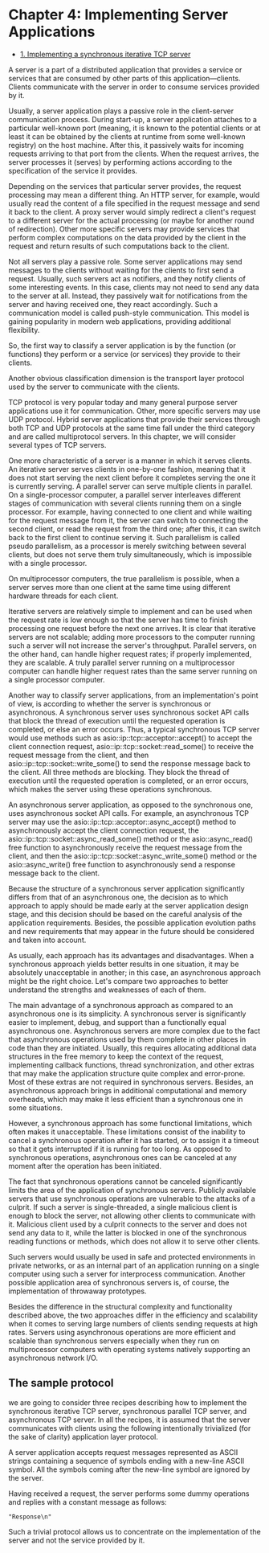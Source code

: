 # Chapter 4: Implementing Server Applications

- [1. Implementing a synchronous iterative TCP server](recipe_01/README.md)

A server is a part of a distributed application that provides a service or services that are consumed by other parts of this application—clients. Clients communicate with the server in order to consume services provided by it.

Usually, a server application plays a passive role in the client-server communication process. During start-up, a server application attaches to a particular well-known port (meaning, it is known to the potential clients or at least it can be obtained by the clients at runtime from some well-known registry) on the host machine. After this, it passively waits for incoming requests arriving to that port from the clients. When the request arrives, the server processes it (serves) by performing actions according to the specification of the service it provides.

Depending on the services that particular server provides, the request processing may mean a different thing. An HTTP server, for example, would usually read the content of a file specified in the request message and send it back to the client. A proxy server would simply redirect a client's request to a different server for the actual processing (or maybe for another round of redirection). Other more specific servers may provide services that perform complex computations on the data provided by the client in the request and return results of such computations back to the client.

Not all servers play a passive role. Some server applications may send messages to the clients without waiting for the clients to first send a request. Usually, such servers act as notifiers, and they notify clients of some interesting events. In this case, clients may not need to send any data to the server at all. Instead, they passively wait for notifications from the server and having received one, they react accordingly. Such a communication model is called push-style communication. This model is gaining popularity in modern web applications, providing additional flexibility.

So, the first way to classify a server application is by the function (or functions) they perform or a service (or services) they provide to their clients.

Another obvious classification dimension is the transport layer protocol used by the server to communicate with the clients.

TCP protocol is very popular today and many general purpose server applications use it for communication. Other, more specific servers may use UDP protocol. Hybrid server applications that provide their services through both TCP and UDP protocols at the same time fall under the third category and are called multiprotocol servers. In this chapter, we will consider several types of TCP servers.

One more characteristic of a server is a manner in which it serves clients. An iterative server serves clients in one-by-one fashion, meaning that it does not start serving the next client before it completes serving the one it is currently serving. A parallel server can serve multiple clients in parallel. On a single-processor computer, a parallel server interleaves different stages of communication with several clients running them on a single processor. For example, having connected to one client and while waiting for the request message from it, the server can switch to connecting the second client, or read the request from the third one; after this, it can switch back to the first client to continue serving it. Such parallelism is called pseudo parallelism, as a processor is merely switching between several clients, but does not serve them truly simultaneously, which is impossible with a single processor.

On multiprocessor computers, the true parallelism is possible, when a server serves more than one client at the same time using different hardware threads for each client.

Iterative servers are relatively simple to implement and can be used when the request rate is low enough so that the server has time to finish processing one request before the next one arrives. It is clear that iterative servers are not scalable; adding more processors to the computer running such a server will not increase the server's throughput. Parallel servers, on the other hand, can handle higher request rates; if properly implemented, they are scalable. A truly parallel server running on a multiprocessor computer can handle higher request rates than the same server running on a single processor computer.

Another way to classify server applications, from an implementation's point of view, is according to whether the server is synchronous or asynchronous. A synchronous server uses synchronous socket API calls that block the thread of execution until the requested operation is completed, or else an error occurs. Thus, a typical synchronous TCP server would use methods such as asio::ip::tcp::acceptor::accept() to accept the client connection request, asio::ip::tcp::socket::read_some() to receive the request message from the client, and then asio::ip::tcp::socket::write_some() to send the response message back to the client. All three methods are blocking. They block the thread of execution until the requested operation is completed, or an error occurs, which makes the server using these operations synchronous.

An asynchronous server application, as opposed to the synchronous one, uses asynchronous socket API calls. For example, an asynchronous TCP server may use the asio::ip::tcp::acceptor::async_accept() method to asynchronously accept the client connection request, the asio::ip::tcp::socket::async_read_some() method or the asio::async_read() free function to asynchronously receive the request message from the client, and then the asio::ip::tcp::socket::async_write_some() method or the asio::async_write() free function to asynchronously send a response message back to the client.

Because the structure of a synchronous server application significantly differs from that of an asynchronous one, the decision as to which approach to apply should be made early at the server application design stage, and this decision should be based on the careful analysis of the application requirements. Besides, the possible application evolution paths and new requirements that may appear in the future should be considered and taken into account.

As usually, each approach has its advantages and disadvantages. When a synchronous approach yields better results in one situation, it may be absolutely unacceptable in another; in this case, an asynchronous approach might be the right choice. Let's compare two approaches to better understand the strengths and weaknesses of each of them.

The main advantage of a synchronous approach as compared to an asynchronous one is its simplicity. A synchronous server is significantly easier to implement, debug, and support than a functionally equal asynchronous one. Asynchronous servers are more complex due to the fact that asynchronous operations used by them complete in other places in code than they are initiated. Usually, this requires allocating additional data structures in the free memory to keep the context of the request, implementing callback functions, thread synchronization, and other extras that may make the application structure quite complex and error-prone. Most of these extras are not required in synchronous servers. Besides, an asynchronous approach brings in additional computational and memory overheads, which may make it less efficient than a synchronous one in some situations.

However, a synchronous approach has some functional limitations, which often makes it unacceptable. These limitations consist of the inability to cancel a synchronous operation after it has started, or to assign it a timeout so that it gets interrupted if it is running for too long. As opposed to synchronous operations, asynchronous ones can be canceled at any moment after the operation has been initiated.

The fact that synchronous operations cannot be canceled significantly limits the area of the application of synchronous servers. Publicly available servers that use synchronous operations are vulnerable to the attacks of a culprit. If such a server is single-threaded, a single malicious client is enough to block the server, not allowing other clients to communicate with it. Malicious client used by a culprit connects to the server and does not send any data to it, while the latter is blocked in one of the synchronous reading functions or methods, which does not allow it to serve other clients.

Such servers would usually be used in safe and protected environments in private networks, or as an internal part of an application running on a single computer using such a server for interprocess communication. Another possible application area of synchronous servers is, of course, the implementation of throwaway prototypes.

Besides the difference in the structural complexity and functionality described above, the two approaches differ in the efficiency and scalability when it comes to serving large numbers of clients sending requests at high rates. Servers using asynchronous operations are more efficient and scalable than synchronous servers especially when they run on multiprocessor computers with operating systems natively supporting an asynchronous network I/O.

## The sample protocol
we are going to consider three recipes describing how to implement the synchronous iterative TCP server, synchronous parallel TCP server, and asynchronous TCP server. In all the recipes, it is assumed that the server communicates with clients using the following intentionally trivialized (for the sake of clarity) application layer protocol.

A server application accepts request messages represented as ASCII strings containing a sequence of symbols ending with a new-line ASCII symbol. All the symbols coming after the new-line symbol are ignored by the server.

Having received a request, the server performs some dummy operations and replies with a constant message as follows:
```
"Response\n"
```
Such a trivial protocol allows us to concentrate on the implementation of the server and not the service provided by it.